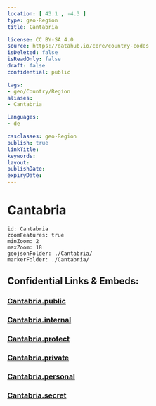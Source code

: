 ```yaml
---
location: [ 43.1 , -4.3 ] 
type: geo-Region
title: Cantabria

license: CC BY-SA 4.0
source: https://datahub.io/core/country-codes
isDeleted: false
isReadOnly: false
draft: false
confidential: public

tags:
- geo/Country/Region
aliases:
- Cantabria

Languages:
- de

cssclasses: geo-Region
publish: true
linkTitle: 
keywords: 
layout: 
publishDate: 
expiryDate: 
---
```


# Cantabria

```leaflet
id: Cantabria
zoomFeatures: true 
minZoom: 2 
maxZoom: 18
geojsonFolder: ./Cantabria/
markerFolder: ./Cantabria/
```


## Confidential Links & Embeds: 

### [Cantabria.public](/_public/\Earth\Continent\Europe\Europe~South\Spain\Provinces~SpainCantabria.public.md) 

### [Cantabria.internal](/_internal/\Earth\Continent\Europe\Europe~South\Spain\Provinces~SpainCantabria.internal.md) 

### [Cantabria.protect](/_protect/\Earth\Continent\Europe\Europe~South\Spain\Provinces~SpainCantabria.protect.md) 

### [Cantabria.private](/_private/\Earth\Continent\Europe\Europe~South\Spain\Provinces~SpainCantabria.private.md) 

### [Cantabria.personal](/_personal/\Earth\Continent\Europe\Europe~South\Spain\Provinces~SpainCantabria.personal.md) 

### [Cantabria.secret](/_secret/\Earth\Continent\Europe\Europe~South\Spain\Provinces~SpainCantabria.secret.md)

